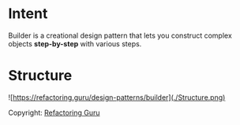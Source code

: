 # Intent
Builder is a creational design pattern that lets you construct complex objects **step-by-step** with various steps.

# Structure
![https://refactoring.guru/design-patterns/builder](./Structure.png)


Copyright: [Refactoring Guru](https://refactoring.guru/design-patterns/builder)